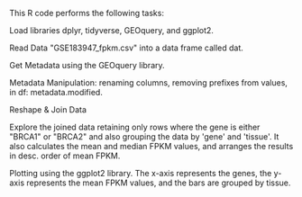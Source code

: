 This R code performs the following tasks:

Load libraries dplyr, tidyverse, GEOquery, and ggplot2.

Read Data "GSE183947_fpkm.csv" into a data frame called dat.

Get Metadata using the GEOquery library.

Metadata Manipulation: renaming columns, removing prefixes from values, in df: metadata.modified.

Reshape & Join Data

Explore the joined data retaining only rows where the gene is either "BRCA1" or "BRCA2" and also grouping the data by 'gene' and 'tissue'. It also calculates the mean and median FPKM values, and arranges the results in desc. order of mean FPKM.

Plotting using the ggplot2 library. The x-axis represents the genes, the y-axis represents the mean FPKM values, and the bars are grouped by tissue.
